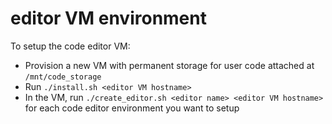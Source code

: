 editor VM environment
=====================

To setup the code editor VM:
- Provision a new VM with permanent storage for user code attached at `/mnt/code_storage`
- Run `./install.sh <editor VM hostname>`
- In the VM, run `./create_editor.sh <editor name> <editor VM hostname>` for each code editor environment you want to setup
